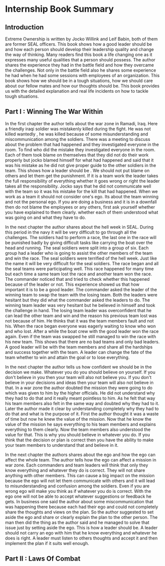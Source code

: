 # Internship Book Summary
## Introduction
Extreme Ownership is written by Jocko Willink and Leif Babin, both of them are former SEAL officers. This book shows how a good leader should be and how each person should develop their leadership quality and change the way of thinking. Many readers find this book a life changing one as it expresses many useful qualities that a person should possess. The author shares the experience they had in the battle field and how they overcame the challenges. Not only in the battle field also he shares some experience he had when he had some sessions with employees of an organization. This book shows how we should be in a tough situations, how we should care about our fellow mates and how our thoughts should be. This book provides us with the detailed explanation and real life incidents on how to tackle tough situations.
## Part I : Winning The War Within
In the first chapter the author tells about the war zone in Ramadi, Iraq. Here a friendly iraqi soldier was mistakenly killed during the fight. He was not killed wantedly , he was killed because of some misunderstanding and miscommunication among the soldiers. There was a meeting to discuss about the problem that had happened and they investigated everyone in the room. To find who did the mistake they investigated everyone in the room. Each of them took blame on themselves that they did not do their work properly but jocko blamed himself for what had happened and said that it was his mistake as he did not give proper guide to the other soldiers in the team. This shows how a leader should be . We should not put blame on others and let them get the punishment. If it is a team work the leader takes the full responsibility of everything whether it goes wrong or right the leader takes all the responsibility. Jocko says that he did not communicate well with the team so it was his mistake for the kill that had happened. When we work as a team it should not consider one's ego. Its about the team winning and not the personal ego. If you are doing a business and it is in a downfall then do not blame the employees or any others, first ask yourself whether you have explained to them clearly. whether each of them understood what was going on and what they have to do.

In the next chapter the author shares about the hell week in SEAL. During this period in the navy it will be very difficult to go through all the challenges. The soldiers had to perform a race, the last one in the race will be punished badly by giving difficult tasks like carrying the boat over the head and running. The seal soldiers were split into a group of six. Each group had a leader who is going to assist the other members of the team and win the race. The seal soldiers were terrified of the hell week. Just like the name it will be very difficult for the seal soldiers. The race began and all the seal teams were participating well. This race happened for many time but each time a same team lost the race and another team won the race. The commander noticed that and tried to check whether this happened because of the leader or not. This experience showed us that how important it is to be a good leader. The commander asked the leader of the winning team to swap the team with the losing team. Both the leaders were hesitant but they did what the commander asked the leaders to do. The winning team leader was very hesitant but he believed in himself and took the challenge in hand. The losing team leader was overconfident that he can lead the other team and win and the reason his previous team lost was not because of him. He thinks that it was the team members fault and not his. When the race began everyone was eagerly waiting to know who won and who lost. After a while the boat crew with the good leader won the race again. Even if the team was swapped he still managed to win the race with his new team. This shows that there are no bad teams and only bad leaders. A good leader will be with the team members and share all the hardships and success together with the team. A leader can change the fate of the team whether to win and attain the goal or to lose everything.

In the next chapter the author tells us how confident we should be in the decision we make. Whatever you do you should believe on yourself. If you don't believe in you then your team will also not believe you. If you don't believe in your decisions and ideas then your team will also not believe in that. In a war zone the author doubted the mission they were going to do which was given to him by the higher officials. He did not understand why they had to do that and it really meant pointless to him. As he felt that way his team members also felt in the same way and doubted why they had to it. Later the author made it clear by understanding completely why they had to do that and what is the purpose of it. First the author thought it was a waste of time but now he knew the value of the mission. Now that he know the value of the mission he says everything to his team members and explains everything to them clearly. Now the team members also understood the value for that. This is why you should believe in whatever you do. If you think that the decision or plan is correct then you have the ability to make your team members to understand that and believe in it.

In the next chapter the authors shares about the ego and how the ego can affect the whole team. The author tells how the ego can affect a mission in war zone. Each commanders and team leaders will think that only they know everything and whatever they do is correct. They will not share anything with other members. This can cause a big impact on the mission because the ego will not let them communicate with others and it will lead to misunderstanding and confusion among the soldiers. Even if you are wrong ego will make you think as if whatever you do is correct. With the ego one will not be able to accept whatever suggestions or feedback he gets. In business one said the author about some miscommunication that was happening there because each had their ego and could not completely share the thoughts and views on the plan. So the author suggested to set aside the ego and share or clearly explain the plan to the other person. The man then did the thing as the author said and he managed to solve that issue just by setting aside the ego. This is how a leader should be. A leader should not carry an ego with him that he know everything and whatever he does is right. A leader must listen to others thoughts and accept it and then implement the plan if it suits well enough. 
## Part II : Laws Of Combat
